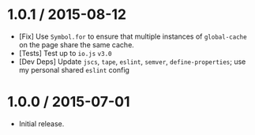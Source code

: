 1.0.1 / 2015-08-12
=================
  * [Fix] Use `Symbol.for` to ensure that multiple instances of `global-cache` on the page share the same cache.
  * [Tests] Test up to `io.js` `v3.0`
  * [Dev Deps] Update `jscs`, `tape`, `eslint`, `semver`, `define-properties`; use my personal shared `eslint` config

1.0.0 / 2015-07-01
=================
  * Initial release.
